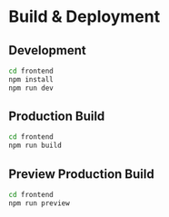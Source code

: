 # Build & Deployment

## Development

```bash
cd frontend
npm install
npm run dev
```

## Production Build

```bash
cd frontend
npm run build
```

## Preview Production Build

```bash
cd frontend
npm run preview
```
